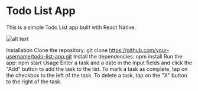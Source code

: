 # Todo List App
This is a simple Todo List app built with React Native.

![alt text](https://github.com/armanurazov/reminderApp/blob/main/image1.JPG)

Installation
Clone the repository: git clone https://github.com/your-username/todo-list-app.git
Install the dependencies: npm install
Run the app: npm start
Usage
Enter a task and a date in the input fields and click the "Add" button to add the task to the list.
To mark a task as complete, tap on the checkbox to the left of the task.
To delete a task, tap on the "X" button to the right of the task.
